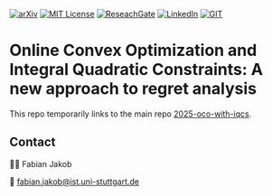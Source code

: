 <!-- PROJECT SHIELDS -->
[![arXiv][arxiv-shield]][arxiv-url]
[![MIT License][license-shield]][license-url]
[![ReseachGate][researchgate-shield]][researchgate-url]
[![LinkedIn][linkedin-shield]][linkedin-url]
[![GIT][git-shield]][git-url]
<!-- [![finalpaper][finalpaper-shield]][finalpaper-url] -->
<!-- [![Scholar][scholar-shield]][scholar-url] -->
<!-- [![Webpage][webpage-shield]][webpage-url] -->

# Online Convex Optimization and Integral Quadratic Constraints: A new approach to regret analysis

This repo temporarily links to the main repo [2025-oco-with-iqcs](https://github.com/col-tasas/2025-oco-with-iqcs).

## Contact

🧑‍💻 Fabian Jakob

📧 [fabian.jakob@ist.uni-stuttgart.de](mailto:fabian.jakob@ist.uni-stuttgart.de)

[git-shield]: https://img.shields.io/badge/Github-fjakob-white?logo=github
[git-url]: https://github.com/fjakob
[license-shield]: https://img.shields.io/badge/License-MIT-T?style=flat&color=blue
[license-url]: https://github.com/col-tasas/oco-with-iqcs/blob/main/LICENSE
<!-- [webpage-shield]: https://img.shields.io/badge/Webpage-Fabian%20Jakob-T?style=flat&logo=codementor&color=green
[webpage-url]: https://www.ist.uni-stuttgart.de/institute/team/Jakob-00004/ add personal webpage -->
[arxiv-shield]: https://img.shields.io/badge/arXiv-2503.23600-t?style=flat&logo=arxiv&logoColor=white&color=red
[arxiv-url]: https://arxiv.org/abs/2503.23600
<!-- [finalpaper-shield]: https://img.shields.io/badge/SIAM-Paper-T?style=flat&color=red
[finalpaper-url]: https://google.com -->
[researchgate-shield]: https://img.shields.io/badge/ResearchGate-Fabian%20Jakob-T?style=flat&logo=researchgate&color=darkgreen
[researchgate-url]: https://www.researchgate.net/profile/Fabian-Jakob-4
[linkedin-shield]: https://img.shields.io/badge/Linkedin-Fabian%20Jakob-T?style=flat&logo=linkedin&logoColor=blue&color=blue
[linkedin-url]: https://www.linkedin.com/in/fabian-jakob/

